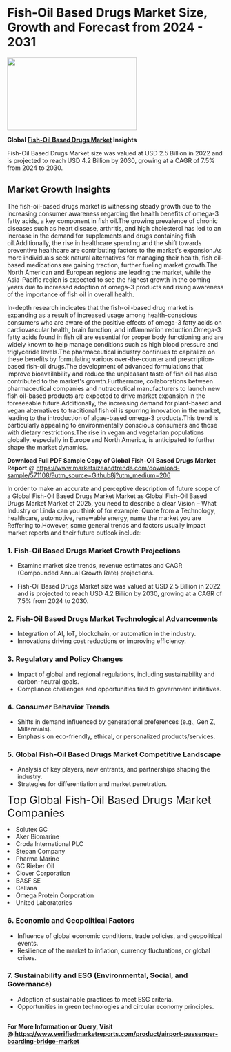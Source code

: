 <H1>Fish-Oil Based Drugs Market Size, Growth and Forecast from 2024 - 2031</H1><img class="aligncenter size-medium wp-image-584254" src="https://thirdeyenews.in/wp-content/uploads/2024/09/Global-Market-Research-300x168.jpeg" alt="" width="300" height="168" /><p><strong>Global&nbsp;<a href="https://www.marketsizeandtrends.com/download-sample/571108/?utm_source=Github8j?utm_medium=206">Fish-Oil Based Drugs Market</a> Insights</strong></p><p>Fish-Oil Based Drugs Market size was valued at USD 2.5 Billion in 2022 and is projected to reach USD 4.2 Billion by 2030, growing at a CAGR of 7.5% from 2024 to 2030.</p><p><h2>Market Growth Insights</h2> <p>The fish-oil-based drugs market is witnessing steady growth due to the increasing consumer awareness regarding the health benefits of omega-3 fatty acids, a key component in fish oil.The growing prevalence of chronic diseases such as heart disease, arthritis, and high cholesterol has led to an increase in the demand for supplements and drugs containing fish oil.Additionally, the rise in healthcare spending and the shift towards preventive healthcare are contributing factors to the market's expansion.As more individuals seek natural alternatives for managing their health, fish oil-based medications are gaining traction, further fueling market growth.The North American and European regions are leading the market, while the Asia-Pacific region is expected to see the highest growth in the coming years due to increased adoption of omega-3 products and rising awareness of the importance of fish oil in overall health.</p> <p>In-depth research indicates that the fish-oil-based drug market is expanding as a result of increased usage among health-conscious consumers who are aware of the positive effects of omega-3 fatty acids on cardiovascular health, brain function, and inflammation reduction.Omega-3 fatty acids found in fish oil are essential for proper body functioning and are widely known to help manage conditions such as high blood pressure and triglyceride levels.The pharmaceutical industry continues to capitalize on these benefits by formulating various over-the-counter and prescription-based fish-oil drugs.The development of advanced formulations that improve bioavailability and reduce the unpleasant taste of fish oil has also contributed to the market's growth.Furthermore, collaborations between pharmaceutical companies and nutraceutical manufacturers to launch new fish oil-based products are expected to drive market expansion in the foreseeable future.Additionally, the increasing demand for plant-based and vegan alternatives to traditional fish oil is spurring innovation in the market, leading to the introduction of algae-based omega-3 products.This trend is particularly appealing to environmentally conscious consumers and those with dietary restrictions.The rise in vegan and vegetarian populations globally, especially in Europe and North America, is anticipated to further shape the market dynamics.<p><span class=""><strong>Download Full PDF Sample Copy of Global Fish-Oil Based Drugs Market Report</strong> @ <a href="https://www.marketsizeandtrends.com/download-sample/571108/?utm_source=Github8j?utm_medium=206" target="_blank">https://www.marketsizeandtrends.com/download-sample/571108/?utm_source=Github8j?utm_medium=206</a></span></p><p>In order to make an accurate and perceptive description of future scope of a Global&nbsp;Fish-Oil Based Drugs Market Market as Global&nbsp;Fish-Oil Based Drugs Market Market of 2025, you need to describe a clear Vision &ndash; What Industry or Linda can you think of for example: Quote from a Technology, healthcare, automotive, renewable energy, name the market you are Reffering to.However, some general trends and factors usually impact market reports and their future outlook include:</p><h3>1.&nbsp;<strong>Fish-Oil Based Drugs Market Growth Projections</strong></h3><ul><li>Examine market size trends, revenue estimates and CAGR (Compounded Annual Growth Rate) projections.</li><li><p>Fish-Oil Based Drugs Market size was valued at USD 2.5 Billion in 2022 and is projected to reach USD 4.2 Billion by 2030, growing at a CAGR of 7.5% from 2024 to 2030.</p></li></ul><h3>2.&nbsp;<strong>Fish-Oil Based Drugs Market Technological Advancements</strong></h3><ul><li>Integration of AI, IoT, blockchain, or automation in the industry.</li><li>Innovations driving cost reductions or improving efficiency.</li></ul><h3>3.&nbsp;<strong>Regulatory and Policy Changes</strong></h3><ul><li>Impact of global and regional regulations, including sustainability and carbon-neutral goals.</li><li>Compliance challenges and opportunities tied to government initiatives.</li></ul><h3>4.&nbsp;<strong>Consumer Behavior Trends</strong></h3><ul><li>Shifts in demand influenced by generational preferences (e.g., Gen Z, Millennials).</li><li>Emphasis on eco-friendly, ethical, or personalized products/services.</li></ul><h3>5.&nbsp;<strong>Global Fish-Oil Based Drugs Market Competitive Landscape</strong></h3><ul><li>Analysis of key players, new entrants, and partnerships shaping the industry.</li><li>Strategies for differentiation and market penetration.</li></ul><p data-pm-slice="1 1 []"><span style="color: inherit; font-family: inherit; font-size: 25px;">Top Global Fish-Oil Based Drugs Market Companies</span></p><div class="" data-test-id=""><p><li>Solutex GC</li><li> Aker Biomarine</li><li> Croda International PLC</li><li> Stepan Company</li><li> Pharma Marine</li><li> GC Rieber Oil</li><li> Clover Corporation</li><li> BASF SE</li><li> Cellana</li><li> Omega Protein Corporation</li><li> United Laboratories</li></p></div><h3>6.&nbsp;<strong>Economic and Geopolitical Factors</strong></h3><ul><li>Influence of global economic conditions, trade policies, and geopolitical events.</li><li>Resilience of the market to inflation, currency fluctuations, or global crises.</li></ul><h3>7.&nbsp;<strong>Sustainability and ESG (Environmental, Social, and Governance)</strong></h3><ul><li>Adoption of sustainable practices to meet ESG criteria.</li><li>Opportunities in green technologies and circular economy principles.</li></ul><h2><strong style="font-size: 14px;">For More Information or Query, Visit @&nbsp;</strong><a style="background-color: #ffffff; font-size: 14px;" href="https://www.marketsizeandtrends.com/report/fish-oil-based-drugs-market/" target="_blank">https://www.verifiedmarketreports.com/product/airport-passenger-boarding-bridge-market</a></h2>